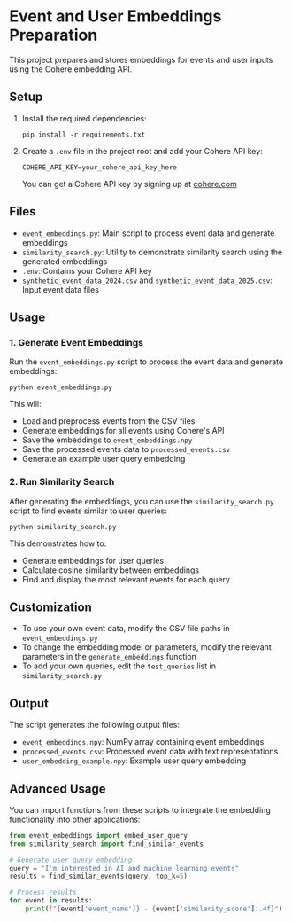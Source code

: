 # Event and User Embeddings Preparation

This project prepares and stores embeddings for events and user inputs using the Cohere embedding API.

## Setup

1. Install the required dependencies:
   ```
   pip install -r requirements.txt
   ```

2. Create a `.env` file in the project root and add your Cohere API key:
   ```
   COHERE_API_KEY=your_cohere_api_key_here
   ```
   You can get a Cohere API key by signing up at [cohere.com](https://cohere.com/)

## Files

- `event_embeddings.py`: Main script to process event data and generate embeddings
- `similarity_search.py`: Utility to demonstrate similarity search using the generated embeddings
- `.env`: Contains your Cohere API key
- `synthetic_event_data_2024.csv` and `synthetic_event_data_2025.csv`: Input event data files

## Usage

### 1. Generate Event Embeddings

Run the `event_embeddings.py` script to process the event data and generate embeddings:

```
python event_embeddings.py
```

This will:
- Load and preprocess events from the CSV files
- Generate embeddings for all events using Cohere's API
- Save the embeddings to `event_embeddings.npy`
- Save the processed events data to `processed_events.csv`
- Generate an example user query embedding

### 2. Run Similarity Search

After generating the embeddings, you can use the `similarity_search.py` script to find events similar to user queries:

```
python similarity_search.py
```

This demonstrates how to:
- Generate embeddings for user queries
- Calculate cosine similarity between embeddings
- Find and display the most relevant events for each query

## Customization

- To use your own event data, modify the CSV file paths in `event_embeddings.py`
- To change the embedding model or parameters, modify the relevant parameters in the `generate_embeddings` function
- To add your own queries, edit the `test_queries` list in `similarity_search.py`

## Output

The script generates the following output files:
- `event_embeddings.npy`: NumPy array containing event embeddings
- `processed_events.csv`: Processed event data with text representations
- `user_embedding_example.npy`: Example user query embedding

## Advanced Usage

You can import functions from these scripts to integrate the embedding functionality into other applications:

```python
from event_embeddings import embed_user_query
from similarity_search import find_similar_events

# Generate user query embedding
query = "I'm interested in AI and machine learning events"
results = find_similar_events(query, top_k=5)

# Process results
for event in results:
    print(f"{event['event_name']} - {event['similarity_score']:.4f}")
``` 